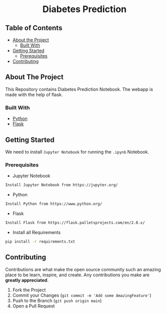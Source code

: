 <h1 align="center">
Diabetes Prediction
</h1>

<!-- TABLE OF CONTENTS -->
## Table of Contents

* [About the Project](#about-the-project)
  * [Built With](#built-with)
* [Getting Started](#getting-started)
  * [Prerequisites](#prerequisites)
* [Contributing](#contributing)



<!-- ABOUT THE PROJECT -->
## About The Project

This Repository contains Diabetes Prediction Notebook. The webapp is made with the help of flask.


### Built With
* [Python](https://www.python.org/)
* [Flask](https://flask.palletsprojects.com/en/2.0.x/)



<!-- GETTING STARTED -->
## Getting Started

We need to install `Jupyter Notebook` for running the `.ipynb` Notebook.


### Prerequisites

* Jupyter Notebook
```sh
Install Jupyter Notebook from https://jupyter.org/
```

* Python
```sh
Install Python from https://www.python.org/
```

* Flask
```sh
Install Flask from https://flask.palletsprojects.com/en/2.0.x/
```

* Install all Requirements
```sh
pip install -r requirements.txt
```

<!-- CONTRIBUTING -->
## Contributing

Contributions are what make the open source community such an amazing place to be learn, inspire, and create. Any contributions you make are **greatly appreciated**.

1. Fork the Project
2. Commit your Changes (`git commit -m 'Add some AmazingFeature'`)
3. Push to the Branch (`git push origin main`)
4. Open a Pull Request
